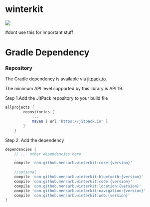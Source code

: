 # winterkit
[![](https://jitpack.io/v/mensarb/winterkit.svg)](https://jitpack.io/#mensarb/winterkit)

#dont use this for important stuff


# Gradle Dependency

### Repository
The Gradle dependency is available via [jitpack.io](https://jitpack.io/#mensarb/winterkit).

The minimum API level supported by this library is API 19.

Step 1.Add the JitPack repository to your build file
```gradle
allprojects {
		repositories {
			...
			maven { url 'https://jitpack.io' }
		}
	}
```
Step 2. Add the dependency
```gradle
dependencies {
	// ... other dependencies here

    compile 'com.github.mensarb.winterkit:core:{version}'
    
    //optional
    compile 'com.github.mensarb.winterkit:bluetooth:{version}'
    compile 'com.github.mensarb.winterkit:code:{version}'
    compile 'com.github.mensarb.winterkit:location:{version}'
    compile 'com.github.mensarb.winterkit:navigation:{version}'
    compile 'com.github.mensarb.winterkit:web:{version}'
}
```
